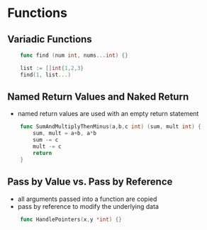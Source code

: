 
# Functions
## Variadic Functions
```go
    func find (num int, nums...int) {}

    list := []int{1,2,3}
    find(1, list...)
```
## Named Return Values and Naked Return
- named return values are used with an empty return statement

```go
    func SumAndMultiplyThenMinus(a,b,c int) (sum, mult int) {
        sum, mult = a+b, a*b
        sum -= c
        mult -= c
        return
    }
```
## Pass by Value vs. Pass by Reference
- all arguments passed into a function are copied
- pass by reference to modify the underlying data

```go
    func HandlePointers(x,y *int) {}
```
